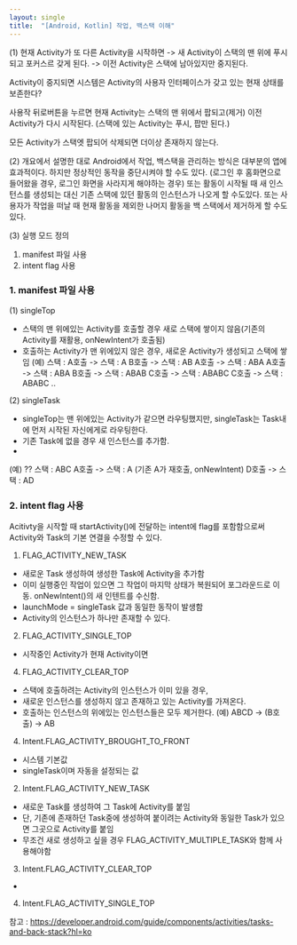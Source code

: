 ```yaml
---
layout: single
title:  "[Android, Kotlin] 작업, 백스택 이해"
---
```


(1)
현재 Activity가 또 다른 Activity을 시작하면
-> 새 Activity이 스택의 맨 위에 푸시되고 포커스르 갖게 된다.
-> 이전 Activity은 스택에 남아있지만 중지된다.

Activity이 중지되면 
시스템은 Activity의 사용자 인터페이스가 갖고 있는 현재 상태를 보존한다?

사용작 뒤로버튼을 누르면
현재 Activity는 스택의 맨 위에서 팝되고(제거) 
이전 Activity가 다시 시작된다.
(스택에 있는 Activity는 푸시, 팝만 된다.)

모든 Activity가 스택엣 팝되어 삭제되면 더이상 존재하지 않는다.


(2)
개요에서 설명한 대로 Android에서 작업, 백스택을 관리하는 방식은 대부분의 앱에 효과적이다.
하지만 정상적인 동작을 중단시켜야 할 수도 있다.
(로그인 후 홈화면으로 들어왔을 경우, 로그인 화면을 사라지게 해야하는 경우)
또는 활동이 시작될 때 새 인스턴스를 생성되는 대신 
기존 스택에 있던 활동의 인스턴스가 나오게 할 수도있다.
또는 사용자가 작업을 떠날 때 현재 활동을 제외한 나머지 활동을 백 스택에서 제거하게 할 수도있다.


(3) 실행 모드 정의
1) manifest 파일 사용
2) intent flag 사용

### 1. manifest 파일 사용
(1) singleTop
- 스택의 맨 위에있는 Activity를 호출할 경우 새로 스택에 쌓이지 않음(기존의 Activity를 재활용, onNewIntent가 호출됨)
- 호출하는 Activity가 맨 위에있지 않은 경우, 새로운 Activity가 생성되고 스택에 쌓임
(예)
스택 : 
A호출 -> 스택 : A
B호출 -> 스택 : AB
A호출 -> 스택 : ABA
A호출 -> 스택 : ABA
B호출 -> 스택 : ABAB
C호출 -> 스택 : ABABC
C호출 -> 스택 : ABABC
..

(2) singleTask
- singleTop는 맨 위에있는 Activity가 같으면 라우팅했지만, singleTask는 Task내에 먼저 시작된 자신에게로 라우팅한다.
- 기존 Task에 없을 경우 새 인스턴스를 추가함.
- 
(예) ??
스택 : ABC
A호출 -> 스택 : A (기존 A가 재호출, onNewIntent)
D호출 -> 스택 : AD



### 2. intent flag 사용
Acitivty을 시작할 때 startActivity()에 전달하는 intent에 flag를 포함함으로써
Activity와 Task의 기본 연결을 수정할 수 있다.

1. FLAG_ACTIVITY_NEW_TASK
- 새로운 Task 생성하여 생성한 Task에 Activity을 추가함
- 이미 실행중인 작업이 있으면 그 작업이 마지막 상태가 복원되어 포그라운드로 이동. onNewIntent()의 새 인텐트를 수신함.
- launchMode = singleTask 값과 동일한 동작이 발생함
- Activity의 인스턴스가 하나만 존재할 수 있다.

2. FLAG_ACTIVITY_SINGLE_TOP
- 시작중인 Activity가 현재 Activity이면

4. FLAG_ACTIVITY_CLEAR_TOP
- 스택에 호출하려는 Activity의 인스턴스가 이미 있을 경우,
- 새로운 인스턴스를 생성하지 않고 존재하고 있는 Activity를 가져온다.
- 호출하는 인스턴스의 위에있는 인스턴스들은 모두 제거한다.
(예)
ABCD -> (B호출) -> AB

4. Intent.FLAG_ACTIVITY_BROUGHT_TO_FRONT
- 시스템 기본값
- singleTask이며 자동을 설정되는 값

2. Intent.FLAG_ACTIVITY_NEW_TASK
- 새로운 Task를 생성하여 그 Task에 Activity를 붙임
- 단, 기존에 존재하던 Task중에 생성하여 붙이려는 Activity와 동일한 Task가 있으면
  그곳으로 Activity를 붙임
- 무조건 새로 생성하고 싶을 경우 FLAG_ACTIVITY_MULTIPLE_TASK와 함께 사용해야함

3. Intent.FLAG_ACTIVITY_CLEAR_TOP
- 

4. Intent.FLAG_ACTIVITY_SINGLE_TOP


참고 : https://developer.android.com/guide/components/activities/tasks-and-back-stack?hl=ko
